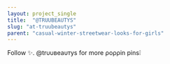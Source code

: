```yaml
---
layout: project_single
title:  "@TRUUBEAUTYS"
slug: "at-truubeautys"
parent: "casual-winter-streetwear-looks-for-girls"
---
```

Follow ✨. @trυυвeaυтyѕ for more ρoρρin pins❕